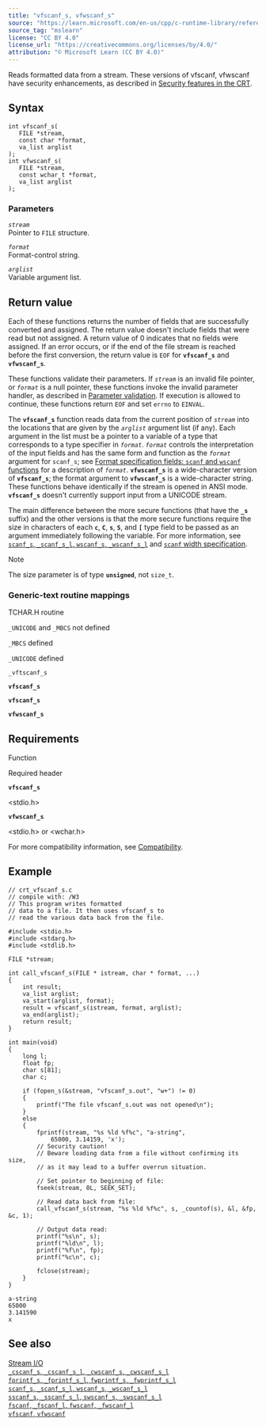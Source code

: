 ```yaml
---
title: "vfscanf_s, vfwscanf_s"
source: "https://learn.microsoft.com/en-us/cpp/c-runtime-library/reference/vfscanf-s-vfwscanf-s?view=msvc-170"
source_tag: "mslearn"
license: "CC BY 4.0"
license_url: "https://creativecommons.org/licenses/by/4.0/"
attribution: "© Microsoft Learn (CC BY 4.0)"
---
```

Reads formatted data from a stream. These versions of vfscanf, vfwscanf have security enhancements, as described in [Security features in the CRT](https://learn.microsoft.com/en-us/cpp/c-runtime-library/security-features-in-the-crt?view=msvc-170).

## Syntax

```
int vfscanf_s(
   FILE *stream,
   const char *format,
   va_list arglist
);
int vfwscanf_s(
   FILE *stream,
   const wchar_t *format,
   va_list arglist
);
```

### Parameters

_`stream`_  
Pointer to `FILE` structure.

_`format`_  
Format-control string.

_`arglist`_  
Variable argument list.

## Return value

Each of these functions returns the number of fields that are successfully converted and assigned. The return value doesn't include fields that were read but not assigned. A return value of 0 indicates that no fields were assigned. If an error occurs, or if the end of the file stream is reached before the first conversion, the return value is `EOF` for **`vfscanf_s`** and **`vfwscanf_s`**.

These functions validate their parameters. If _`stream`_ is an invalid file pointer, or _`format`_ is a null pointer, these functions invoke the invalid parameter handler, as described in [Parameter validation](https://learn.microsoft.com/en-us/cpp/c-runtime-library/parameter-validation?view=msvc-170). If execution is allowed to continue, these functions return `EOF` and set `errno` to `EINVAL`.

The **`vfscanf_s`** function reads data from the current position of _`stream`_ into the locations that are given by the _`arglist`_ argument list (if any). Each argument in the list must be a pointer to a variable of a type that corresponds to a type specifier in _`format`_. _`format`_ controls the interpretation of the input fields and has the same form and function as the _`format`_ argument for `scanf_s`; see [Format specification fields: `scanf` and `wscanf` functions](https://learn.microsoft.com/en-us/cpp/c-runtime-library/format-specification-fields-scanf-and-wscanf-functions?view=msvc-170) for a description of _`format`_. **`vfwscanf_s`** is a wide-character version of **`vfscanf_s`**; the format argument to **`vfwscanf_s`** is a wide-character string. These functions behave identically if the stream is opened in ANSI mode. **`vfscanf_s`** doesn't currently support input from a UNICODE stream.

The main difference between the more secure functions (that have the **`_s`** suffix) and the other versions is that the more secure functions require the size in characters of each **`c`**, **`C`**, **`s`**, **`S`**, and **`[`** type field to be passed as an argument immediately following the variable. For more information, see [`scanf_s`, `_scanf_s_l`, `wscanf_s`, `_wscanf_s_l`](https://learn.microsoft.com/en-us/cpp/c-runtime-library/reference/scanf-s-scanf-s-l-wscanf-s-wscanf-s-l?view=msvc-170) and [`scanf` width specification](https://learn.microsoft.com/en-us/cpp/c-runtime-library/scanf-width-specification?view=msvc-170).

Note

The size parameter is of type **`unsigned`**, not `size_t`.

### Generic-text routine mappings

TCHAR.H routine

`_UNICODE` and `_MBCS` not defined

`_MBCS` defined

`_UNICODE` defined

`_vftscanf_s`

**`vfscanf_s`**

**`vfscanf_s`**

**`vfwscanf_s`**

## Requirements

Function

Required header

**`vfscanf_s`**

<stdio.h>

**`vfwscanf_s`**

<stdio.h> or <wchar.h>

For more compatibility information, see [Compatibility](https://learn.microsoft.com/en-us/cpp/c-runtime-library/compatibility?view=msvc-170).

## Example

```
// crt_vfscanf_s.c
// compile with: /W3
// This program writes formatted
// data to a file. It then uses vfscanf_s to
// read the various data back from the file.

#include <stdio.h>
#include <stdarg.h>
#include <stdlib.h>

FILE *stream;

int call_vfscanf_s(FILE * istream, char * format, ...)
{
    int result;
    va_list arglist;
    va_start(arglist, format);
    result = vfscanf_s(istream, format, arglist);
    va_end(arglist);
    return result;
}

int main(void)
{
    long l;
    float fp;
    char s[81];
    char c;

    if (fopen_s(&stream, "vfscanf_s.out", "w+") != 0)
    {
        printf("The file vfscanf_s.out was not opened\n");
    }
    else
    {
        fprintf(stream, "%s %ld %f%c", "a-string",
            65000, 3.14159, 'x');
        // Security caution!
        // Beware loading data from a file without confirming its size,
        // as it may lead to a buffer overrun situation.

        // Set pointer to beginning of file:
        fseek(stream, 0L, SEEK_SET);

        // Read data back from file:
        call_vfscanf_s(stream, "%s %ld %f%c", s, _countof(s), &l, &fp, &c, 1);

        // Output data read:
        printf("%s\n", s);
        printf("%ld\n", l);
        printf("%f\n", fp);
        printf("%c\n", c);

        fclose(stream);
    }
}
```

```
a-string
65000
3.141590
x
```

## See also

[Stream I/O](https://learn.microsoft.com/en-us/cpp/c-runtime-library/stream-i-o?view=msvc-170)  
[`_cscanf_s`, `_cscanf_s_l`, `_cwscanf_s`, `_cwscanf_s_l`](https://learn.microsoft.com/en-us/cpp/c-runtime-library/reference/cscanf-s-cscanf-s-l-cwscanf-s-cwscanf-s-l?view=msvc-170)  
[`fprintf_s`, `_fprintf_s_l`, `fwprintf_s`, `_fwprintf_s_l`](https://learn.microsoft.com/en-us/cpp/c-runtime-library/reference/fprintf-s-fprintf-s-l-fwprintf-s-fwprintf-s-l?view=msvc-170)  
[`scanf_s`, `_scanf_s_l`, `wscanf_s`, `_wscanf_s_l`](https://learn.microsoft.com/en-us/cpp/c-runtime-library/reference/scanf-s-scanf-s-l-wscanf-s-wscanf-s-l?view=msvc-170)  
[`sscanf_s`, `_sscanf_s_l`, `swscanf_s`, `_swscanf_s_l`](https://learn.microsoft.com/en-us/cpp/c-runtime-library/reference/sscanf-s-sscanf-s-l-swscanf-s-swscanf-s-l?view=msvc-170)  
[`fscanf`, `_fscanf_l`, `fwscanf`, `_fwscanf_l`](https://learn.microsoft.com/en-us/cpp/c-runtime-library/reference/fscanf-fscanf-l-fwscanf-fwscanf-l?view=msvc-170)  
[`vfscanf`, `vfwscanf`](https://learn.microsoft.com/en-us/cpp/c-runtime-library/reference/vfscanf-vfwscanf?view=msvc-170)